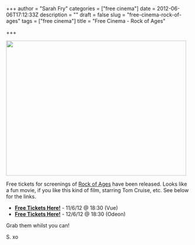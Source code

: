 +++
author = "Sarah Fry"
categories = ["free cinema"]
date = 2012-06-06T17:12:33Z
description = ""
draft = false
slug = "free-cinema-rock-of-ages"
tags = ["free cinema"]
title = "Free Cinema - Rock of Ages"

+++


<a href="https://yayfryday.com/images/2012/06/rockofages.jpg"><img class="aligncenter size-full wp-image-811" title="rockofages" src="https://yayfryday.com/images/2012/06/rockofages.jpg" alt="" width="490" height="368" /></a>

Free tickets for screenings of <a href="http://www.imdb.com/title/tt1336608/" target="_blank">Rock of Ages</a> have been released. Looks like a fun movie, if you like this kind of film, starring Tom Cruise, etc. See below for the links.
<ul>
	<li><strong><a href="http://www.showfilmfirst.com/pin/639079" target="_blank">Free Tickets Here!</a></strong> - 11/6/12 @ 18:30 (Vue)</li>
	<li><a href="http://www.showfilmfirst.com/pin/860427" target="_blank"><strong>Free Tickets Here!</strong></a> - 12/6/12 @ 18:30 (Odeon)</li>
</ul>
Grab them whilst you can!

S. xo

